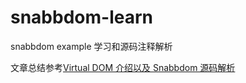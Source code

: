 # snabbdom-learn

snabbdom example 学习和源码注释解析

文章总结参考[Virtual DOM 介绍以及 Snabbdom 源码解析 ](https://what-is-fe.licop.cn/framework/Vue/Virtual%20DOM%20%E4%BB%8B%E7%BB%8D%E4%BB%A5%E5%8F%8A%20Snabbdom%20%E6%BA%90%E7%A0%81%E8%A7%A3%E6%9E%90.html#snabbdom-%E6%BA%90%E7%A0%81%E8%A7%A3%E6%9E%90)
